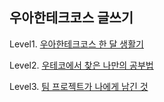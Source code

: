 ## 우아한테크코스 글쓰기

Level1. [우아한테크코스 한 달 생활기](https://github.com/chws/woowa-writing-2/blob/chws/level1.md)

Level2. [우테코에서 찾은 나만의 공부법](https://github.com/chws/woowa-writing-2/blob/chws/level2.md)

Level3. [팀 프로젝트가 나에게 남긴 것](https://github.com/chws/woowa-writing-2/blob/level3-write/level3.md)

